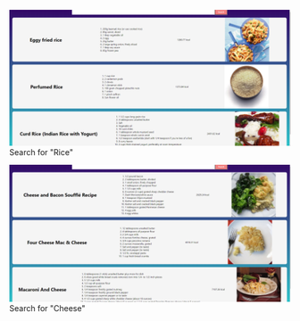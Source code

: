 ![ScreenShot](/screenshots/num1.png)
Search for "Rice"




![ScreenShot](/screenshots/num2.png)
Search for "Cheese"
